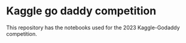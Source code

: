 # Kaggle go daddy competition

This repository has the notebooks used for the 2023 Kaggle-Godaddy competition.
